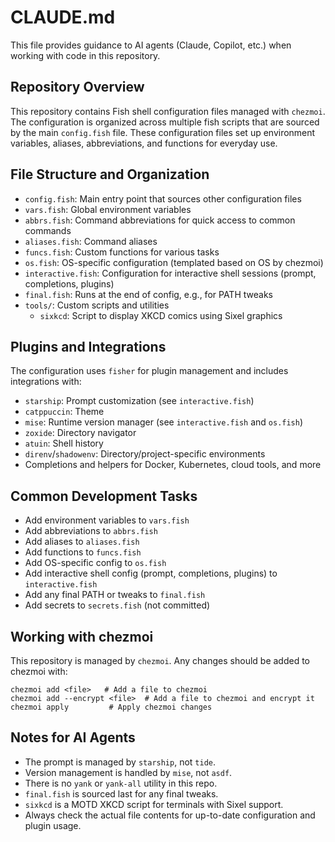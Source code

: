 # CLAUDE.md

This file provides guidance to AI agents (Claude, Copilot, etc.) when working with code in this repository.

## Repository Overview

This repository contains Fish shell configuration files managed with `chezmoi`. The configuration is organized across multiple fish scripts that are sourced by the main `config.fish` file. These configuration files set up environment variables, aliases, abbreviations, and functions for everyday use.

## File Structure and Organization

- `config.fish`: Main entry point that sources other configuration files
- `vars.fish`: Global environment variables
- `abbrs.fish`: Command abbreviations for quick access to common commands
- `aliases.fish`: Command aliases
- `funcs.fish`: Custom functions for various tasks
- `os.fish`: OS-specific configuration (templated based on OS by chezmoi)
- `interactive.fish`: Configuration for interactive shell sessions (prompt, completions, plugins)
- `final.fish`: Runs at the end of config, e.g., for PATH tweaks
- `tools/`: Custom scripts and utilities
  - `sixkcd`: Script to display XKCD comics using Sixel graphics

## Plugins and Integrations

The configuration uses `fisher` for plugin management and includes integrations with:

- `starship`: Prompt customization (see `interactive.fish`)
- `catppuccin`: Theme
- `mise`: Runtime version manager (see `interactive.fish` and `os.fish`)
- `zoxide`: Directory navigator
- `atuin`: Shell history
- `direnv`/`shadowenv`: Directory/project-specific environments
- Completions and helpers for Docker, Kubernetes, cloud tools, and more

## Common Development Tasks

- Add environment variables to `vars.fish`
- Add abbreviations to `abbrs.fish`
- Add aliases to `aliases.fish`
- Add functions to `funcs.fish`
- Add OS-specific config to `os.fish`
- Add interactive shell config (prompt, completions, plugins) to `interactive.fish`
- Add any final PATH or tweaks to `final.fish`
- Add secrets to `secrets.fish` (not committed)

## Working with chezmoi

This repository is managed by `chezmoi`. Any changes should be added to chezmoi with:

```fish
chezmoi add <file>   # Add a file to chezmoi
chezmoi add --encrypt <file>  # Add a file to chezmoi and encrypt it
chezmoi apply         # Apply chezmoi changes
```

## Notes for AI Agents

- The prompt is managed by `starship`, not `tide`.
- Version management is handled by `mise`, not `asdf`.
- There is no `yank` or `yank-all` utility in this repo.
- `final.fish` is sourced last for any final tweaks.
- `sixkcd` is a MOTD XKCD script for terminals with Sixel support.
- Always check the actual file contents for up-to-date configuration and plugin usage.

